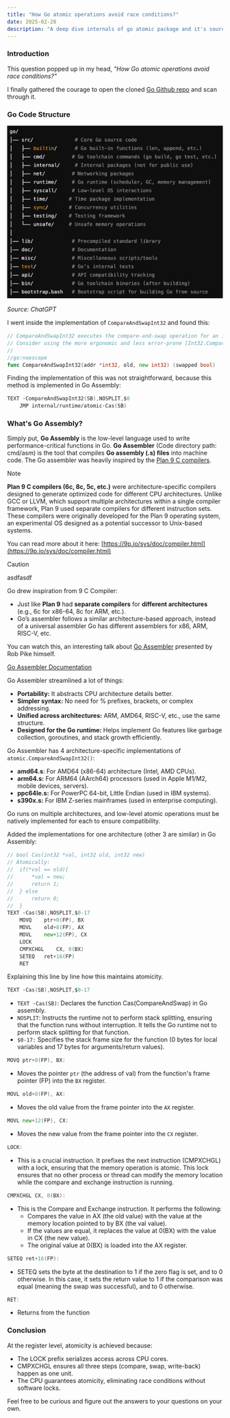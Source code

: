 ```yaml
---
title: "How Go atomic operations avoid race conditions?"
date: 2025-02-28
description: "A deep dive internals of go atomic package and it's source code"
---
```


### Introduction
This question popped up in my head, _"How Go atomic operations avoid race conditions?"_

I finally gathered the courage to open the cloned [Go Github repo](https://github.com/golang/go) and scan through it.

### Go Code Structure 
![Go code structure](../assets/assets_2/go_structure.png)

_Source: ChatGPT_

I went inside the implementation of `CompareAndSwapInt32` and found this:

```go title="src/sync/atomic/doc.go"
// CompareAndSwapInt32 executes the compare-and-swap operation for an int32 value.
// Consider using the more ergonomic and less error-prone [Int32.CompareAndSwap] instead.
//
//go:noescape
func CompareAndSwapInt32(addr *int32, old, new int32) (swapped bool)
```

Finding the implementation of this was not straightforward, because this method is implemented in Go Assembly:
```go title="src/sync/atomic/asm.s"
TEXT ·CompareAndSwapInt32(SB),NOSPLIT,$0
	JMP	internal∕runtime∕atomic·Cas(SB)
```

### What's Go Assembly?
Simply put, **Go Assembly** is the low-level language used to write performance-critical functions in Go.
**Go Assembler** (Code directory path: cmd/asm) is the tool that compiles **Go assembly (.s) files** into machine code.
The Go assembler was heavily inspired by the [Plan 9 C compilers](https://9p.io/sys/doc/compiler.html).

> [!NOTE]
> **Plan 9 C compilers (6c, 8c, 5c, etc.)** were architecture-specific compilers designed to generate optimized code for different CPU architectures. Unlike GCC or LLVM, which support multiple architectures within a single compiler framework, Plan 9 used separate compilers for different instruction sets. These compilers were originally developed for the Plan 9 operating system, an experimental OS designed as a potential successor to Unix-based systems.
> 
> You can read more about it here: [https://9p.io/sys/doc/compiler.html](https://9p.io/sys/doc/compiler.html)


> [!CAUTION]
> asdfasdf

Go drew inspiration from 9 C Compiler:
- Just like **Plan 9** had **separate compilers** for **different architectures** (e.g., 6c for x86-64, 8c for ARM, etc.).
- Go’s assembler follows a similar architecture-based approach, instead of a universal assembler Go has different assemblers for x86, ARM, RISC-V, etc.

You can watch this, an interesting talk about [Go Assembler](https://www.youtube.com/watch?v=KINIAgRpkDA) presented by Rob Pike himself.

[Go Assembler Documentation](https://go.dev/doc/asm)

Go Assembler streamlined a lot of things:
- **Portability:** It abstracts CPU architecture details better.
- **Simpler syntax:** No need for % prefixes, brackets, or complex addressing.
- **Unified across architectures:** ARM, AMD64, RISC-V, etc., use the same structure.
- **Designed for the Go runtime:** Helps implement Go features like garbage collection, goroutines, and stack growth efficiently.


Go Assembler has 4 architecture-specific implementations of `atomic.CompareAndSwapInt32()`:
- **amd64.s**: For AMD64 (x86-64) architecture (Intel, AMD CPUs).
- **arm64.s:** For ARM64 (AArch64) processors (used in Apple M1/M2, mobile devices, servers).
- **ppc64le.s:** For PowerPC 64-bit, Little Endian (used in IBM systems).
- **s390x.s:** For IBM Z-series mainframes (used in enterprise computing).

Go runs on multiple architectures, and low-level atomic operations must be natively implemented for each to ensure compatibility.

Added the implementations for one architecture (other 3 are similar) in Go Assembly:


```go title="src/internal/runtime/atomic/atomic_amd64.s"
// bool Cas(int32 *val, int32 old, int32 new)
// Atomically:
//	if(*val == old){
//		*val = new;
//		return 1;
//	} else
//		return 0;
//  }
TEXT ·Cas(SB),NOSPLIT,$0-17
	MOVQ	ptr+0(FP), BX
	MOVL	old+8(FP), AX
	MOVL	new+12(FP), CX
	LOCK
	CMPXCHGL	CX, 0(BX)
	SETEQ	ret+16(FP)
	RET
```
Explaining this line by line how this maintains atomicity.

```go
TEXT ·Cas(SB),NOSPLIT,$0-17
```
- `TEXT ·Cas(SB)`: Declares the function Cas(CompareAndSwap) in Go assembly.
- `NOSPLIT`: Instructs the runtime not to perform stack splitting, ensuring that the function runs without interruption. It tells the Go runtime not to perform stack splitting for that function. 
- `$0-17:` Specifies the stack frame size for the function (0 bytes for local variables and 17 bytes for arguments/return values).


```go
MOVQ ptr+0(FP), BX:
```
- Moves the pointer `ptr` (the address of val) from the function's frame pointer (FP) into the `BX` register.
```go
MOVL old+8(FP), AX:
```
- Moves the old value from the frame pointer into the `AX` register.
```go
MOVL new+12(FP), CX:
```
- Moves the new value from the frame pointer into the `CX` register.
```go
LOCK:
```
- This is a crucial instruction. It prefixes the next instruction (CMPXCHGL) with a lock, ensuring that the memory operation is atomic. This lock ensures that no other process or thread can modify the memory location while the compare and exchange instruction is running.
```go
CMPXCHGL CX, 0(BX):
```
- This is the Compare and Exchange instruction. It performs the following:
	- Compares the value in AX (the old value) with the value at the memory location pointed to by BX (the val value).
	- If the values are equal, it replaces the value at 0(BX) with the value in CX (the new value).
	- The original value at 0(BX) is loaded into the AX register.
```go
SETEQ ret+16(FP):
```
- SETEQ sets the byte at the destination to 1 if the zero flag is set, and to 0 otherwise. In this case, it sets the return value to 1 if the comparison was equal (meaning the swap was successful), and to 0 otherwise.
```go
RET:
```
- Returns from the function


### Conclusion

At the register level, atomicity is achieved because:
- The LOCK prefix serializes access across CPU cores.
- CMPXCHGL ensures all three steps (compare, swap, write-back) happen as one unit.
- The CPU guarantees atomicity, eliminating race conditions without software locks.

Feel free to be curious and figure out the answers to your questions on your own.